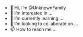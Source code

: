 - 👋 Hi, I’m @UnknownFamily
- 👀 I’m interested in ...
- 🌱 I’m currently learning ...
- 💞️ I’m looking to collaborate on ...
- 📫 How to reach me ...

<!---
UnknownFamily/UnknownFamily is a ✨ special ✨ repository because its `README.md` (this file) appears on your GitHub profile.
You can click the Preview link to take a look at your changes.
--->
